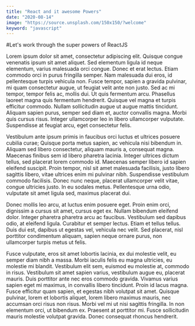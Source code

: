 ```yaml
---
title: "React and it awesome Powers"
date: "2020-08-14"
image: "https://source.unsplash.com/150x150/?welcome"
keyword: "javascript"
---
```



#Let's work through the super powers of ReactJS

Lorem ipsum dolor sit amet, consectetur adipiscing elit. Quisque congue venenatis ipsum sit amet aliquet. Sed elementum ligula id neque elementum, varius malesuada orci congue. Donec et erat lectus. Etiam commodo orci in purus fringilla semper. Nam malesuada dui eros, id pellentesque turpis vehicula non. Fusce tempor, sapien a gravida pulvinar, mi quam consectetur augue, ut feugiat velit ante non justo. Sed ac mi tempor, tempor felis ac, mollis dui. Ut quis fermentum arcu. Phasellus laoreet magna quis fermentum hendrerit. Quisque vel magna et turpis efficitur commodo. Nullam sollicitudin augue ut augue mattis tincidunt. Aliquam sapien purus, semper sed diam et, auctor convallis magna. Morbi quis cursus risus. Integer ullamcorper leo in libero ullamcorper vulputate. Suspendisse at feugiat arcu, eget consectetur felis.

Vestibulum ante ipsum primis in faucibus orci luctus et ultrices posuere cubilia curae; Quisque porta metus sapien, ac vehicula nisi bibendum in. Aliquam sed libero consectetur, aliquam mauris a, consequat magna. Maecenas finibus sem id libero pharetra lacinia. Integer ultrices dictum tellus, sed placerat lorem commodo id. Maecenas semper libero id sapien eleifend suscipit. Proin tempor, nisl sit amet malesuada facilisis, justo libero sagittis libero, vitae ultrices enim mi pulvinar nibh. Suspendisse vestibulum commodo facilisis. Donec nunc neque, placerat ullamcorper velit vitae, congue ultricies justo. In eu sodales metus. Pellentesque urna odio, vulputate sit amet ligula sed, maximus placerat dui.

Donec mollis leo arcu, at luctus enim posuere eget. Proin enim orci, dignissim a cursus sit amet, cursus eget ex. Nullam bibendum eleifend dolor. Integer pharetra pharetra arcu ac faucibus. Vestibulum sed dapibus odio, at eleifend ligula. Curabitur et semper lectus. Etiam et tellus tellus. Duis dui est, dapibus ut egestas vel, vehicula nec velit. Sed placerat, nisl porttitor condimentum aliquam, sapien neque ornare purus, non ullamcorper turpis metus ut felis.

Fusce vulputate, eros sit amet lobortis lacinia, ex dui molestie velit, eu semper diam nibh a massa. Morbi iaculis felis eu magna ultricies, eu molestie mi blandit. Vestibulum elit sem, euismod eu molestie at, commodo in risus. Vestibulum sit amet sapien varius, vestibulum augue eu, placerat mauris. Duis porttitor ante nec eros commodo gravida. Vivamus varius sapien eget mi maximus, in convallis libero tincidunt. Proin id lacus magna. Fusce efficitur quam sapien, et egestas nibh volutpat sit amet. Quisque pulvinar, lorem et lobortis aliquet, lorem libero maximus mauris, nec accumsan orci risus non risus. Morbi vel mi ut nisi sagittis fringilla. In non elementum orci, ut bibendum ex. Praesent at porttitor mi. Fusce sollicitudin mauris molestie volutpat gravida. Donec consequat rhoncus hendrerit.